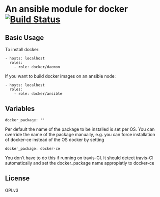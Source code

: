 # An ansible module for docker [![Build Status](https://travis-ci.com/mafalb/ansible-docker.svg?branch=master)](https://travis-ci.com/mafalb/ansible-docker)

## Basic Usage

To install docker:
```
- hosts: localhost
  roles:
    - role: docker/daemon
```

If you want to build docker images on an ansible node:
```
- hosts: localhost
  roles:
    - role: docker/ansible
```

## Variables

```
docker_package: ''
```

Per default the name of the package to be installed is set per OS. You can override the name of the package manually, e.g. you can force installation of docker-ce instead of the OS docker by setting

```
docker_package: docker-ce
```

You don't have to do this if running on travis-CI. It should detect travis-CI automatically and set the docker_package name appropiatly to docker-ce

License
-------

GPLv3
